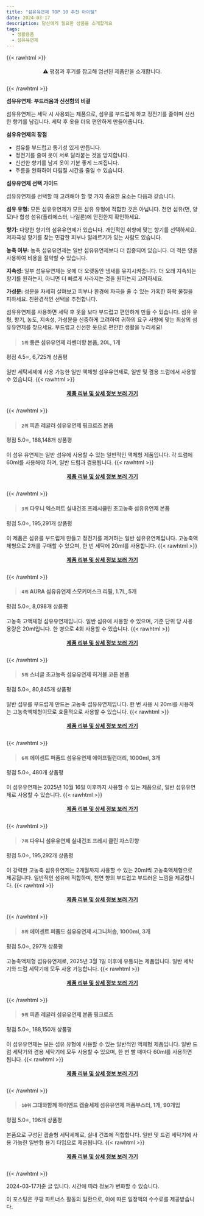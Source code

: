 ```yaml
---
title: "섬유유연제 TOP 10 추천 아이템"
date: 2024-03-17
description: 당신에게 필요한 상품을 소개할게요
tags:
  - 생활용품
  - 섬유유연제
---
```

{{< rawhtml >}}<div class="toc" style="text-align: center; height: 50px; line-height: 2;">  <p>⚠️ 평점과 후기를 참고해 엄선된 제품만을 소개합니다.<br></p></div> {{< /rawhtml >}}

**섬유유연제: 부드러움과 신선함의 비결**

섬유유연제는 세탁 시 사용되는 제품으로, 섬유를 부드럽게 하고 정전기를 줄이며 신선한 향기를 남깁니다. 세탁 후 옷을 더욱 편안하게 만들어줍니다.

**섬유유연제의 장점**

* 섬유를 부드럽고 통기성 있게 만듭니다.
* 정전기를 줄여 옷이 서로 달라붙는 것을 방지합니다.
* 신선한 향기를 남겨 옷이 기분 좋게 느껴집니다.
* 주름을 완화하여 다림질 시간을 줄일 수 있습니다.

**섬유유연제 선택 가이드**

섬유유연제를 선택할 때 고려해야 할 몇 가지 중요한 요소는 다음과 같습니다.

**섬유 유형:** 모든 섬유유연제가 모든 섬유 유형에 적합한 것은 아닙니다. 천연 섬유(면, 양모)나 합성 섬유(폴리에스터, 나일론)에 안전한지 확인하세요.

**향기:** 다양한 향기의 섬유유연제가 있습니다. 개인적인 취향에 맞는 향기를 선택하세요. 저자극성 향기를 찾는 민감한 피부나 알레르기가 있는 사람도 있습니다.

**농축 여부:** 농축 섬유유연제는 일반 섬유유연제보다 더 집중되어 있습니다. 더 적은 양을 사용하여 비용을 절약할 수 있습니다.

**지속성:** 일부 섬유유연제는 옷에 더 오랫동안 냄새를 유지시켜줍니다. 더 오래 지속되는 향기를 원하는지, 아니면 더 빠르게 사라지는 것을 원하는지 고려하세요.

**가성분:** 성분을 자세히 살펴보고 피부나 환경에 자극을 줄 수 있는 가혹한 화학 물질을 피하세요. 친환경적인 선택을 추천합니다.

섬유유연제를 사용하면 세탁 후 옷을 보다 부드럽고 편안하게 만들 수 있습니다. 섬유 유형, 향기, 농도, 지속성, 가성분을 신중하게 고려하여 귀하의 요구 사항에 맞는 최상의 섬유유연제를 찾으세요. 부드럽고 신선한 옷으로 편안한 생활을 누리세요!


>#### `1위` 통큰 섬유유연제 라벤더향 본품, 20L, 1개
평점 4.5⭐, 6,725개 상품평

일반 세탁세제에 사용 가능한 일반 액체형 섬유유연제로, 일반 및 겸용 드럼에서 사용할 수 있습니다.
{{< rawhtml >}}<div class="toc" style="text-align: center; height: 50px; line-height: 2;"><p><b><a href="https://link.coupang.com/re/AFFSDP?lptag=AF5033054&pageKey=6091282621&itemId=2163712723&vendorItemId=86493814091&traceid=V0-153-c31e5524578917fa&clickBeacon=WzOCxY16a-_WS2sFWy_FGxYUXIuVfd4TsdxcjEBbnkyeCHOqJCTU9qqWGJMqRKkF-1vq53_G_WjxdkoylJKFDg7dJZlDPyVRfb8gHqsJ5xdBbKGAY_0lzGx-rmWP9dxaqZzjX9qZO4tbpHUNaGVstkrpbkueJZDW3629LDsFV8u19usyqS0OPgZcw7FBy84lZ8Y1BYbBjtUDHkpeuhVmeeitlsGpZhtwP_L0O8Qtf8XIiw3h_4jB0R2HV3hl1U90saFgK5wRucr02pH00sUAljhIhqlq4laqTmUB9y9kFG_Q1nTk2Gv3po4k82TZsK1FWUeAXz8eUZKzZGFhPKVXeTbGf-G-tzhQR9LNHuYJLHvWFB9ATPAXNUtne4OsEFV5t6Ndwp7RAJYIaOsIFoIk2Bibcup6OQPMxfo6YziFI6aaAB2zX3pXIAkH-FUdkTv12buet7VoDy8imzGAV1JP5AmUtEPlkN5adkUf0ZmV1r6gS-sLhCsXZNboz2vahPg-CwAVgq1rdce5DN9VaHFjWDFcoIR8qZr3tg8IvaMOpwi6Y4vneglImS__pbQZyzuvBFSI2JmjPYgfhWOgyt68s5GOEdxMf_5RnmlFJ7ztWF5URdmTyZ8wAwBI0P99TtYsT6jUlS1HCJEqLRqYtATIWMe8xr0R4JUnUnV7WdrPmaXauN_nf_MhPt56lJ51aNUe9QWNlJxr3VOvxe_Aww70dj0tumGyxd9QfwdftMo_BvOX-JOwzdKCVKY9mCKP_sZXLg0JKb9vRTRpPNNJJa4VF7xyXIzrDh8y-MPyKchnylt_gMVBgANFRWXg_ywIVZC6J75eS2VJUxxNniOL_RmS49wKiVFpQJEkDV9YxsiXMViEMwoObAmKIhMKKAGnoUTa3hQ6lAHsMN5SmRGqEWqYp0FjfLhr75dCnLni83V0GxYsH7MfYw%3D%3D&requestid=20240317164320911221173722&token=31850C%7CMIXED">제품 리뷰 및 상세 정보 보러 가기</a></b><br></p> </div>{{< /rawhtml >}}

>#### `2위` 피죤 레귤러 섬유유연제 핑크로즈 본품
평점 5.0⭐, 188,148개 상품평

이 섬유 유연제는 일반 섬유에 사용할 수 있는 일반적인 액체형 제품입니다. 각 드럼에 60ml를 사용해야 하며, 일반 드럼과 겸용됩니다.
{{< rawhtml >}}<div class="toc" style="text-align: center; height: 50px; line-height: 2;"><p><b><a href="https://link.coupang.com/re/AFFSDP?lptag=AF5033054&pageKey=142412365&itemId=6088507327&vendorItemId=3056632559&traceid=V0-153-72a4a71d73f4678a&requestid=20240317164320911221173722&token=31850C%7CMIXED">제품 리뷰 및 상세 정보 보러 가기</a></b><br></p> </div>{{< /rawhtml >}}

>#### `3위` 다우니 엑스퍼트 실내건조 프레시클린 초고농축 섬유유연제 본품
평점 5.0⭐, 195,291개 상품평

이 제품은 섬유를 부드럽게 만들고 정전기를 제거하는 일반 섬유유연제입니다. 고농축액체형으로 2개를 구매할 수 있으며, 한 번 세탁에 20ml를 사용합니다.
{{< rawhtml >}}<div class="toc" style="text-align: center; height: 50px; line-height: 2;"><p><b><a href="https://link.coupang.com/re/AFFSDP?lptag=AF5033054&pageKey=7477829804&itemId=20001748197&vendorItemId=71805128607&traceid=V0-153-9a465f9809b357b4&requestid=20240317164320911221173722&token=31850C%7CMIXED">제품 리뷰 및 상세 정보 보러 가기</a></b><br></p> </div>{{< /rawhtml >}}

>#### `4위` AURA 섬유유연제 스모키머스크 리필, 1.7L, 5개
평점 5.0⭐, 8,098개 상품평

고농축 고액체형 섬유유연제입니다. 일반 섬유에 사용할 수 있으며, 기준 단위 당 사용 용량은 20ml입니다. 한 병으로 4회 사용할 수 있습니다.
{{< rawhtml >}}<div class="toc" style="text-align: center; height: 50px; line-height: 2;"><p><b><a href="https://link.coupang.com/re/AFFSDP?lptag=AF5033054&pageKey=276923597&itemId=1072786460&vendorItemId=88356450158&traceid=V0-153-8944b714f77055fc&clickBeacon=3ugTzqIheTV_KlZO3oqkiDsKHNIHzogxXCDWicbbpbnERTACMp_jnoJ3DD7dYpVfjaySL_UPuLZ6GPCNcedC4pLl7KrLMa-gu2T_kPoJHrX_w2t7fBKfeAhrphRb_5LjrlZ9_O7MLl--D8eW0RIswUFIyCoWLZukOBEaKTOU042RitECjfbO-rY-AoQiHvZ4-V4UaT5hNUIcaQjxz-fCb-pUNevYSuSJP0gTx3gFgJ6zet_ewr3VteQqELnk99e1rIWBUtzu1yZr7duTzQTalCN44OSlZFNuxm09OysF_7bMd_2zatRzIn2f3LueiMHLuQigiBqhK58ehS3GmNHSm_5ih9BNUEMELJ65A1LZn4ZCas7N0WLZ5B-heQkhchkv4VpIQ12TD6IU5UOQ9FWcZW3irpnvUJ1Zlx9jnj786FsOZSj75G-kahhLmk84VaXOv8Iw_4Ao4QPyQ4EOXw5PyMLtNHP-lcLbmoQ4rv0CG81FIuhYH7y-LGpbP_XJSmiqEeqo7VGRcxOFt2XcIhV7rD2hr0v2_q_co6fT2b0pURbsgfBpqn9OoVTW1rUxLx8DIxVbaKfSYLSK1-00Mp60MpS0SNulv7TWLyxIXNYwRGTQujEMvA6SzrZ7GGq0xCGLhYu6HwY0EYvtJ3StlUr6W6gUnFLkthln7PH4BfpcZR7CjnWs5E3ntwcsItRf8cJ6fnnQStiVd2YfHsjf0cuHTaW1GyAlU0u2UAGVxaAjtvRsgkr-w3JyyhuEnFINOyEZ-YvQvJqiTKxkp6JAcZaeCbUdB9uCmywfBRculvRp7cd51mywLbtisOvhg6UzM1xVOGcJuUVOIgKXCedJ6CoL3sR_bJ8XW7dXe8cTtXSxiPBs7xZYOvvHtiM6hqbzeqPt8ZUYr1p-O4kIGy6UqQTah94GD4EcnhPKYj0vh8VxlkwCkZc7e3LByxF9PQ%3D%3D&requestid=20240317164320911221173722&token=31850C%7CMIXED">제품 리뷰 및 상세 정보 보러 가기</a></b><br></p> </div>{{< /rawhtml >}}

>#### `5위` 스너글 초고농축 섬유유연제 허거블 코튼 본품
평점 5.0⭐, 80,845개 상품평

일반 섬유를 부드럽게 만드는 고농축 섬유유연제입니다. 한 번 사용 시 20ml를 사용하는 고농축액체형이므로 효율적으로 사용할 수 있습니다.
{{< rawhtml >}}<div class="toc" style="text-align: center; height: 50px; line-height: 2;"><p><b><a href="https://link.coupang.com/re/AFFSDP?lptag=AF5033054&pageKey=1703093047&itemId=19447429883&vendorItemId=70887318328&traceid=V0-153-bcbab910713e5773&requestid=20240317164320911221173722&token=31850C%7CMIXED">제품 리뷰 및 상세 정보 보러 가기</a></b><br></p> </div>{{< /rawhtml >}}

>#### `6위` 에이센트 퍼퓸드 섬유유연제 에이프릴런더리, 1000ml, 3개
평점 5.0⭐, 480개 상품평

이 섬유유연제는 2025년 10월 16일 이후까지 사용할 수 있는 제품으로, 일반 섬유유연제로 사용할 수 있습니다.
{{< rawhtml >}}<div class="toc" style="text-align: center; height: 50px; line-height: 2;"><p><b><a href="https://link.coupang.com/re/AFFSDP?lptag=AF5033054&pageKey=7358195291&itemId=18951330914&vendorItemId=86077571086&traceid=V0-153-5a3c17258ca14fd0&clickBeacon=sqElp3dwflryYYDEsr7eAtHFK2TRsgR-z3zvammoKT23FPuN3cr2zLxJswuudJSkypMfzAoKf29B3M-clXXmRiHXetOGzN3t9YcmmLSHFbIF6SoUUBMDicaZCp64gmrly4GOo3tf4gu8zpAm6Wy0ZGJ89ekBMEUyauiVLQapvA4UQFBXbCLwJuKpsTJ2FehvzspkHBe2xvNftSstRGXVuk2KBv8L5C8Azw4lW7S_CZaBul4i0TJ1XYCfCWiBrLY5YSFrR_1fa6q86SwedyXEfXAhcsZLTZxneLkS-qOtFR7EDtUMe5edDIYmz_I09MuyC_mC8qyeUc0dpO0ZiKPIIpAdPbhntDYcrJ1iJ7M0PIdx_J7tS6M-Xc1LSutFk1jCOd8DFqpjMHu7vh5P7CXsOBgnPmahRp7p6PwfmLb8Zp8jG5dcnhnNu2dZfo4fx5hZGbUs5fqTqJg2-AabW-d3PWWHQLbFiNq2zR1OXIw74S01xNCI7nmU4sT8reK7Ey_TEkb5MtSGHPwOXZTR6G8JO-mdoK8sdPdigBGUxVqnFLHkPerd9UeXq27A0pVUZjaofNbqtCM1bQg3hfynzpwE9w2S1V-51Q3eAG6UqUPPzfl8t2q9FkQDZpyUQ6SqzLttQooeHQw0t-MlMJnMVonknbaC4iDXPFKb01E3BpFb6saQcZ6EclgoHXcoxi9qVY_QWWxOFfS9dichYJYoU22DJBOROU6JO3HQ6_EW70rrtYCrNxmq9pNJh6PKyBO-sIb-BFRl6hvu7ZNBiDkDS1BWo-yIadFFwam6BjBB-WfhAJndmDHktzfqHf0Nfr1NqQrE3QnSvRceJXIfv2lGG9BRalgGTHEXmDxFmYZqtjMR9Rytg_qqxyIixdUdrKAdVZEuaE5xZWKy_Xu-pxwRkmIaiZfmZ9bW2abPvzp6nFv37gvO0UIubA%3D%3D&requestid=20240317164320911221173722&token=31850C%7CMIXED">제품 리뷰 및 상세 정보 보러 가기</a></b><br></p> </div>{{< /rawhtml >}}

>#### `7위` 다우니 섬유유연제 실내건조 프레시 클린 자스민향
평점 5.0⭐, 195,292개 상품평

이 강력한 고농축 섬유유연제는 2개월까지 사용할 수 있는 20ml씩 고농축액체형으로 제공됩니다. 일반적인 섬유에 적합하며, 천연 향의 부드럽고 부드러운 느낌을 제공합니다.
{{< rawhtml >}}<div class="toc" style="text-align: center; height: 50px; line-height: 2;"><p><b><a href="https://link.coupang.com/re/AFFSDP?lptag=AF5033054&pageKey=7477829804&itemId=19885117136&vendorItemId=84615021992&traceid=V0-153-9a465f9809b357b4&requestid=20240317164320911221173722&token=31850C%7CMIXED">제품 리뷰 및 상세 정보 보러 가기</a></b><br></p> </div>{{< /rawhtml >}}

>#### `8위` 에이센트 퍼퓸드 섬유유연제 시그니처솝, 1000ml, 3개
평점 5.0⭐, 297개 상품평

고농축액체형 섬유유연제로, 2025년 3월 1일 이후에 유통되는 제품입니다. 일반 세탁기와 드럼 세탁기에 모두 사용 가능합니다.
{{< rawhtml >}}<div class="toc" style="text-align: center; height: 50px; line-height: 2;"><p><b><a href="https://link.coupang.com/re/AFFSDP?lptag=AF5033054&pageKey=7358195288&itemId=18951330907&vendorItemId=86077571070&traceid=V0-153-93e17dab3170480d&clickBeacon=Zlgd7tduK0D6ZwpPZiXkcQxTLiWWvkPdLRgxEr6s0VmN8I7VTjVTzvjVYisytHzRWu2sP_qPqORf8jHVwrArl0Zg1rdIqr9MXZ_YM003rc1Brb-eKsgmyBhr4wYsInR7mdKdxZXs51LYU_-e5AShQQyjT2zYPNzBIC42zbCffAYI2lFBTkIJYAQGFspgGZr5k9uYEFwdI5xG36DF6fEn6_gTWt37WkoMV6ZRmG4vQrY9jCtpMwMok2MAtOvxz-gb4DqFbF8imqsTEqRe8yM21gYzNkaHptvd8SsAKQwFFpwtl8c0lMCOEnDItvmhJ320p9LrOkBN8SDsLuMS-XFIT1IK3h9kr_cgr-zLLRsHYXQhLeUOzlNdca4u5y4iCwSwFr0-WH1b6w8rIMaj08-UyTPdBsRU2eC7x6I2GwBGODiHzNkO68tXqDt6x5zAm87RgusnYAc2RSXZzdkzc_85Ail6d5ELD81zi1Md6oRqUjdL66dyy5yPvaU68Lec_YOivgBPsZCrOR0-Ct2hbEH7eKduzRVZufz8-tBrOgnX5HFBiPY2_9MNAQdOmg-XOs_ur9XkCRn4ojsnWiSl84tpjEG8GSPm83yW8uC14x23llUoF_hcmAK9fXrcGdytz6DvJulZ0JAqArhb3MasxmyrGO-WjDula23GjfXk3mG2IZ_fWykwJWDD8otQQKnpYZZE-Vw8DWzEe_zVpRSBjWlcKkV_h4ppIANzFZ0NtB21qy1PtMC0i0s3iewYBNUiD2PWAjMvO-ygneQJ0Fd-2DKm1Njrh1-vOxBTzE7Nkuu7TsRb7YM64FqJ0dmvahrYPc6DmVWIEvaZKyK94CMbVJBqxTkCy4ola-lzLNtlL8hI2_NfEjFOU7B4IPBNfCUXcksxynKp_Xp8B3pllduzG303NvneG9EztGrkfUUBciCypR9HhngAeA%3D%3D&requestid=20240317164320911221173722&token=31850C%7CMIXED">제품 리뷰 및 상세 정보 보러 가기</a></b><br></p> </div>{{< /rawhtml >}}

>#### `9위` 피죤 레귤러 섬유유연제 본품 핑크로즈
평점 5.0⭐, 188,150개 상품평

이 섬유유연제는 모든 섬유 유형에 사용할 수 있는 일반적인 액체형 제품입니다. 일반 드럼 세탁기와 겸용 세탁기에 모두 사용할 수 있으며, 한 번 빨 때마다 60ml를 사용하면 됩니다.
{{< rawhtml >}}<div class="toc" style="text-align: center; height: 50px; line-height: 2;"><p><b><a href="https://link.coupang.com/re/AFFSDP?lptag=AF5033054&pageKey=142412365&itemId=968657846&vendorItemId=85166941020&traceid=V0-153-72a4a71d73f4678a&requestid=20240317164320911221173722&token=31850C%7CMIXED">제품 리뷰 및 상세 정보 보러 가기</a></b><br></p> </div>{{< /rawhtml >}}

>#### `10위` 그대와함께 하이엔드 캡슐세제 섬유유연제 퍼퓸부스터, 1개, 90개입
평점 5.0⭐, 196개 상품평

본품으로 구성된 캡슐형 세탁세제로, 실내 건조에 적합합니다. 일반 및 드럼 세탁기에 사용 가능한 일반형 용기 타입으로 제공됩니다.
{{< rawhtml >}}<div class="toc" style="text-align: center; height: 50px; line-height: 2;"><p><b><a href="https://link.coupang.com/re/AFFSDP?lptag=AF5033054&pageKey=7749475136&itemId=20870240145&vendorItemId=87871318683&traceid=V0-153-c912c7a73013758b&clickBeacon=hN4lq_6yCcR2hTL7hF7knOm-05Mh1mjYo7YNKtAcqWdrAxfXcXOXXBHmEZPeEDY4fSxOkhwPaed77KPwqhXwVoKPjm8oLRrh8PQiMng6fX9Wy0IiXvOszZm-nHJMpdnYogxEwGvfsqOePIxOuB5TYJiBi6Ct30ftA92wjO7E8AR4zxTguD9umYUOj19zdkUJ1eVJ3vUiqXy-p2HUJ_gOl0nZU4V8MTn6iWRbLvmYNTZNeSKqrFtJJDnUVaap09v9dzWmJZI3McelHnUf_EB03N-FtUzbCrgnjHGd2k39NB6j9Hk0QoAXZiZFIvl-9MMBh8sTNIespv_T_omei6PqBL7Yzx-nhra8cVCz1NvyZtTXYVf5EcFXWbCB2Ug7gEdi7W6bEgrHr5dJa8IAeLY_MQFuJW3vdfIRlsfhYXPL2mhpqcUJRp-XEaaQKIBLIv_InTEJRq3mcJ1jlbUzvMPraE8ktdvTwt3dq61WwF1-beKE38HqVgVbJ2oulEryZVEX5QWDcB7P9Dvx4gG5MqjsMHnYglpJYDJVGNvDl5TuPZBHTdT2kgSY_NBkX3nYHu07r8E9UE3Jymks2T-IgjYs0WKHki7nr9JNpbTCjj-Leo4ZkRbt7f05Oc1dRV_q3GzdE7XFl-_ael7HppsEWRu36jr6obYfmYg2mrzuhjF7wKgePCHQ42-R-C1KznGVezglOYch0UpcV9h0k2Bjp23BELhstYJElQRqKOGoxYBRhUvXhVbYK7Gmr1u8KR8lee3tSltRIjQTQUo-P-3OngVq4eqbGocebiXax1cd3jNtAzh7QBDijURiaIhwu4UQM1wFbiDbUir1PZ5CHtE_OzLSNKi5DuMFyJ0nmuUgZARKBz5FrHow1vjykERkYbMKGLfhKX-LVm3udUjH8vkd1Ejf-jmrZo7F17K9ETU04j-sBCYZbFG_4daX&requestid=20240317164320911221173722&token=31850C%7CMIXED">제품 리뷰 및 상세 정보 보러 가기</a></b><br></p> </div>{{< /rawhtml >}}


2024-03-17기준 글 입니다.
시간에 따라 정보가 변화할 수 있습니다.

이 포스팅은 쿠팡 파트너스 활동의 일환으로, 이에 따른 일정액의 수수료를 제공받습니다.